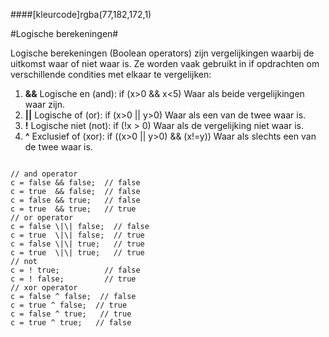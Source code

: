 ####[kleurcode]rgba(77,182,172,1)

#Logische berekeningen#

Logische berekeningen (Boolean operators) zijn vergelijkingen waarbij de uitkomst waar of niet waar is. Ze worden vaak gebruikt in if opdrachten om verschillende condities met elkaar te vergelijken:

1. **&&** Logische en (and): if (x>0 && x<5)
   Waar als beide vergelijkingen waar zijn.
2. **||** Logische of (or): if (x>0 || y>0)
   Waar als een van de twee waar is.
3. **!** Logische niet (not): if (!x > 0)
   Waar als de vergelijking niet waar is.
4. **^** Exclusief of (xor):  if ((x>0 || y>0) && (x!=y))
   Waar als slechts een van de twee waar is.

``` ArduinoC++

// and operator
c = false && false;  // false
c = true  && false;  // false
c = false && true;   // false
c = true  && true;   // true
// or operator
c = false \|\| false;  // false
c = true  \|\| false;  // true
c = false \|\| true;   // true
c = true  \|\| true;   // true
// not
c = ! true;          // false
c = ! false;         // true
// xor operator
c = false ^ false;  // false
c = true ^ false;  // true
c = false ^ true;   // true
c = true ^ true;   // false
```